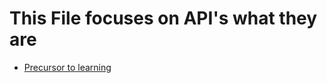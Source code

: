 # This File focuses on API's what they are
- [Precursor to learning](https://www.redhat.com/en/topics/api)